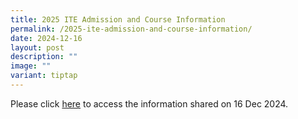 ```yaml
---
title: 2025 ITE Admission and Course Information
permalink: /2025-ite-admission-and-course-information/
date: 2024-12-16
layout: post
description: ""
image: ""
variant: tiptap
---
```

<p>Please click <a href="/files/EL/2025_ITE_Admission_and_Course_Information_V2.pdf" rel="noopener nofollow" target="_blank">here</a> to
access the information shared on 16 Dec 2024.</p>